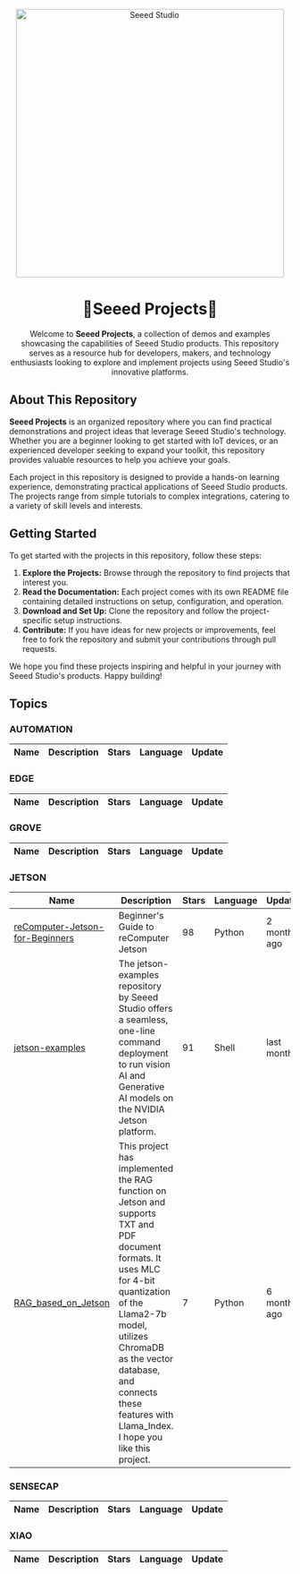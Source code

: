 <p align="center">
  <a href="https://github.com/Seeed-Projects">
    <img src="https://files.seeedstudio.com/wiki/wiki-platform/SeeedStudio.png" width="480" height="auto" alt="Seeed Studio">
  </a>
</p>

<div align="center">
  
<h1>👋<b>Seeed Projects</b>👋</h1>

Welcome to <b>Seeed Projects</b>, a collection of demos and examples showcasing the capabilities of Seeed Studio products. This repository serves as a resource hub for developers, makers, and technology enthusiasts looking to explore and implement projects using Seeed Studio's innovative platforms.

</div>

## About This Repository

**Seeed Projects** is an organized repository where you can find practical demonstrations and project ideas that leverage Seeed Studio's technology. Whether you are a beginner looking to get started with IoT devices, or an experienced developer seeking to expand your toolkit, this repository provides valuable resources to help you achieve your goals.

Each project in this repository is designed to provide a hands-on learning experience, demonstrating practical applications of Seeed Studio products. The projects range from simple tutorials to complex integrations, catering to a variety of skill levels and interests.

## Getting Started

To get started with the projects in this repository, follow these steps:

1. **Explore the Projects:** Browse through the repository to find projects that interest you.
2. **Read the Documentation:** Each project comes with its own README file containing detailed instructions on setup, configuration, and operation.
3. **Download and Set Up:** Clone the repository and follow the project-specific setup instructions.
4. **Contribute:** If you have ideas for new projects or improvements, feel free to fork the repository and submit your contributions through pull requests.

We hope you find these projects inspiring and helpful in your journey with Seeed Studio's products. Happy building!

<!--START_SECTION:topics-->

## Topics


### AUTOMATION

| Name  | Description | Stars | Language | Update |
| ----- | ----------- | ----- | -------- | ------ |

### EDGE

| Name  | Description | Stars | Language | Update |
| ----- | ----------- | ----- | -------- | ------ |

### GROVE

| Name  | Description | Stars | Language | Update |
| ----- | ----------- | ----- | -------- | ------ |

### JETSON

| Name  | Description | Stars | Language | Update |
| ----- | ----------- | ----- | -------- | ------ |
| [reComputer-Jetson-for-Beginners](https://github.com/Seeed-Projects/reComputer-Jetson-for-Beginners) | Beginner's Guide to reComputer Jetson | 98 | Python | 2 months ago |
| [jetson-examples](https://github.com/Seeed-Projects/jetson-examples) | The jetson-examples repository by Seeed Studio offers a seamless, one-line command deployment to run vision AI and Generative AI models on the NVIDIA Jetson platform. | 91 | Shell | last month |
| [RAG_based_on_Jetson](https://github.com/Seeed-Projects/RAG_based_on_Jetson) | This project has implemented the RAG function on Jetson and supports TXT and PDF document formats. It uses MLC for 4-bit quantization of the Llama2-7b model, utilizes ChromaDB as the vector database, and connects these features with Llama_Index. I hope you like this project. | 7 | Python | 6 months ago |

### SENSECAP

| Name  | Description | Stars | Language | Update |
| ----- | ----------- | ----- | -------- | ------ |

### XIAO

| Name  | Description | Stars | Language | Update |
| ----- | ----------- | ----- | -------- | ------ |
<!--END_SECTION:topics-->

